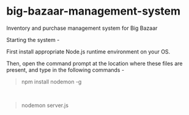 # big-bazaar-management-system
Inventory and purchase management system for Big Bazaar

Starting the system -

First install appropriate Node.js runtime environment on your OS.

Then, open the command prompt at the location where these files are present, and type in the following commands -

  >npm install nodemon -g

   
   >nodemon server.js
